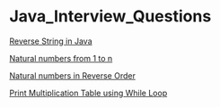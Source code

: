# Java_Interview_Questions
[Reverse String in Java](https://github.com/vivekk-p/repo_Java_Interview_Questions/blob/main/Reverse%20String%20in%20Java)

[Natural numbers from 1 to n](https://github.com/vivekk-p/repo_Java_Interview_Questions/blob/main/Natural%20numbers%20from%201%20to%20n)

[Natural numbers in Reverse Order](https://github.com/vivekk-p/repo_Java_Interview_Questions/blob/main/Natural%20numbers%20in%20Reverse%20Order)

[Print Multiplication Table using While Loop](https://github.com/vivekk-p/repo_Java_Interview_Questions/blob/main/Print%20Multiplication%20Table%20using%20While%20Loop)
